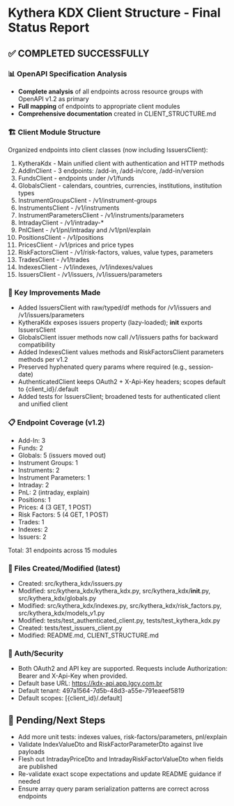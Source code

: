 # Kythera KDX Client Structure - Final Status Report

## ✅ COMPLETED SUCCESSFULLY

### 📊 OpenAPI Specification Analysis
- **Complete analysis** of all endpoints across resource groups with OpenAPI v1.2 as primary
- **Full mapping** of endpoints to appropriate client modules
- **Comprehensive documentation** created in CLIENT_STRUCTURE.md

### 🏗️ Client Module Structure
Organized endpoints into client classes (now including IssuersClient):

1. KytheraKdx - Main unified client with authentication and HTTP methods
2. AddInClient - 3 endpoints: /add-in, /add-in/core, /add-in/version
3. FundsClient - endpoints under /v1/funds
4. GlobalsClient - calendars, countries, currencies, institutions, institution types
5. InstrumentGroupsClient - /v1/instrument-groups
6. InstrumentsClient - /v1/instruments
7. InstrumentParametersClient - /v1/instruments/parameters
8. IntradayClient - /v1/intraday-*
9. PnlClient - /v1/pnl/intraday and /v1/pnl/explain
10. PositionsClient - /v1/positions
11. PricesClient - /v1/prices and price types
12. RiskFactorsClient - /v1/risk-factors, values, value types, parameters
13. TradesClient - /v1/trades
14. IndexesClient - /v1/indexes, /v1/indexes/values
15. IssuersClient - /v1/issuers, /v1/issuers/parameters

### 🔧 Key Improvements Made
- Added IssuersClient with raw/typed/df methods for /v1/issuers and /v1/issuers/parameters
- KytheraKdx exposes issuers property (lazy-loaded); __init__ exports IssuersClient
- GlobalsClient issuer methods now call /v1/issuers paths for backward compatibility
- Added IndexesClient values methods and RiskFactorsClient parameters methods per v1.2
- Preserved hyphenated query params where required (e.g., session-date)
- AuthenticatedClient keeps OAuth2 + X-Api-Key headers; scopes default to {client_id}/.default
- Added tests for IssuersClient; broadened tests for authenticated client and unified client

### 📋 Endpoint Coverage (v1.2)
- Add-In: 3
- Funds: 2
- Globals: 5 (issuers moved out)
- Instrument Groups: 1
- Instruments: 2
- Instrument Parameters: 1
- Intraday: 2
- PnL: 2 (intraday, explain)
- Positions: 1
- Prices: 4 (3 GET, 1 POST)
- Risk Factors: 5 (4 GET, 1 POST)
- Trades: 1
- Indexes: 2
- Issuers: 2

Total: 31 endpoints across 15 modules

### 📁 Files Created/Modified (latest)
- Created: src/kythera_kdx/issuers.py
- Modified: src/kythera_kdx/kythera_kdx.py, src/kythera_kdx/__init__.py, src/kythera_kdx/globals.py
- Modified: src/kythera_kdx/indexes.py, src/kythera_kdx/risk_factors.py, src/kythera_kdx/models_v1.py
- Modified: tests/test_authenticated_client.py, tests/test_kythera_kdx.py
- Created: tests/test_issuers_client.py
- Modified: README.md, CLIENT_STRUCTURE.md

### 🔐 Auth/Security
- Both OAuth2 and API key are supported. Requests include Authorization: Bearer and X-Api-Key when provided.
- Default base URL: https://kdx-api.app.lgcy.com.br
- Default tenant: 497a1564-7d5b-48d3-a55e-791eaeef5819
- Default scopes: [{client_id}/.default]

## 🚧 Pending/Next Steps
- Add more unit tests: indexes values, risk-factors/parameters, pnl/explain
- Validate IndexValueDto and RiskFactorParameterDto against live payloads
- Flesh out IntradayPriceDto and IntradayRiskFactorValueDto when fields are published
- Re-validate exact scope expectations and update README guidance if needed
- Ensure array query param serialization patterns are correct across endpoints
